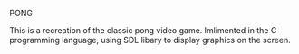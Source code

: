 PONG

This is a recreation of the classic pong video game. Imlimented in the C
programming language, using SDL libary to display graphics on the screen.
